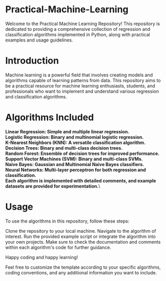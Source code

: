 # Practical-Machine-Learning
Welcome to the Practical Machine Learning Repository! This repository is dedicated to providing a comprehensive collection of regression and classification algorithms implemented in Python, along with practical examples and usage guidelines.

# Introduction
Machine learning is a powerful field that involves creating models and algorithms capable of learning patterns from data. This repository aims to be a practical resource for machine learning enthusiasts, students, and professionals who want to implement and understand various regression and classification algorithms.

# Algorithms Included
**Linear Regression: Simple and multiple linear regression.**\
**Logistic Regression: Binary and multinomial logistic regression.**\
**K-Nearest Neighbors (KNN): A versatile classification algorithm.**\
**Decision Trees: Binary and multi-class decision trees.**\
**Random Forest: Ensemble of decision trees for improved performance.**\
**Support Vector Machines (SVM): Binary and multi-class SVMs.**\
**Naive Bayes: Gaussian and Multinomial Naive Bayes classifiers.**\
**Neural Networks: Multi-layer perceptron for both regression and classification.**\
**Each algorithm is implemented with detailed comments, and example datasets are provided for experimentation.**\

# Usage
To use the algorithms in this repository, follow these steps:

Clone the repository to your local machine.
Navigate to the algorithm of interest.
Run the provided example script or integrate the algorithm into your own projects.
Make sure to check the documentation and comments within each algorithm's code for further guidance.

Happy coding and happy learning!

Feel free to customize the template according to your specific algorithms, coding conventions, and any additional information you want to include.
